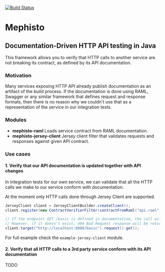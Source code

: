 [![Build Status](https://travis-ci.org/msvab/mephisto.svg?branch=master)](https://travis-ci.org/msvab/mephisto)

# Mephisto

## Documentation-Driven HTTP API testing in Java

This framework allows you to verify that HTTP calls to another service are not breaking its contract, as defined by its API documentation.

### Motivation
Many services exposing HTTP API already publish documentation as an artifact of the build process. If the documentation
is done using RAML, Swagger or any similar framework that defines request and response formats, then there is no reason
why we couldn't use that as a representation of the service in our integration tests.

### Modules
* __mephisto-raml__ Loads service contract from RAML documentation.
* __mephisto-jersey-client__ Jersey client filter that validates requests and responses against given API contract.

### Use cases
#### 1. Verify that our API documentation is updated together with API changes
In integration tests for our own service, we can validate that all the HTTP calls we make to our service conform with documentation.

At the moment only HTTP calls done through Jersey Client are supported.

````java
JerseyClient client = JerseyClientBuilder.createClient();
client.register(new ContractVerifierFilter(contractFromRaml("api.raml")));

// If the endpoint GET /basic is defined in documentation, the call will work as expected.
// However, if it doesn't exist, 404 Bad Request response will be returned instead with description of the problem.
client.target("http://localhost:8080/basic").request().get();
````

For full example check the `example-jersey-client` module.

#### 2. Verify that all HTTP calls to a 3rd party service conform with its API documentation

TODO